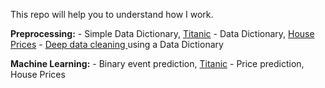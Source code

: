 This repo will help you to understand how I work.

<strong>Preprocessing:</strong>
    - Simple Data Dictionary, <a href="https://github.com/datalanas/Jupyter_notebooks_to_share/blob/master/Titanic_What_is_DataDictionary.ipynb" target="_blank" rel="noopener noreferrer">Titanic</a>
    - Data Dictionary, <a href="https://github.com/datalanas/Jupyter_notebooks_to_share" target="_blank" rel="noopener noreferrer">House Prices</a>
    - <a href="https://github.com/datalanas/Jupyter_notebooks_to_share/blob/master/House_Prices_Cleaning_with_DataDictionary.ipynb" target="_blank" rel="noopener noreferrer">Deep data cleaning </a> using a Data Dictionary

<strong>Machine Learning:</strong>
    - Binary event prediction, <a href="https://github.com/datalanas/Jupyter_notebooks_to_share/blob/master/Titanic_Prediction_of_binary_events.ipynb" target="_blank" rel="noopener noreferrer">Titanic</a>
    - Price prediction, House Prices
